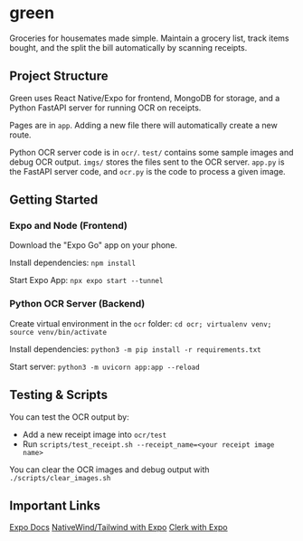 # green

Groceries for housemates made simple.
Maintain a grocery list, track items bought,
and the split the bill automatically by scanning receipts.

## Project Structure

Green uses React Native/Expo for frontend, MongoDB for storage,
and a Python FastAPI server for running OCR on receipts.

Pages are in `app`. Adding a new file there will automatically create a new route.

Python OCR server code is in `ocr/`. `test/` contains some sample images and debug OCR output.
`imgs/` stores the files sent to the OCR server.
`app.py` is the FastAPI server code, and `ocr.py` is the code to process a given image.

## Getting Started

### Expo and Node (Frontend)

Download the "Expo Go" app on your phone.

Install dependencies: `npm install`

Start Expo App: `npx expo start --tunnel`

### Python OCR Server (Backend)

Create virtual environment in the `ocr` folder: `cd ocr; virtualenv venv; source venv/bin/activate`

Install dependencies: `python3 -m pip install -r requirements.txt`

Start server: `python3 -m uvicorn app:app --reload`

## Testing & Scripts

You can test the OCR output by:

- Add a new receipt image into `ocr/test`
- Run `scripts/test_receipt.sh --receipt_name=<your receipt image name>`

You can clear the OCR images and debug output with `./scripts/clear_images.sh`

## Important Links

[Expo Docs](https://docs.expo.dev/tutorial/create-your-first-app/)
[NativeWind/Tailwind with Expo](https://www.nativewind.dev/quick-starts/expo)
[Clerk with Expo](https://clerk.com/docs/references/expo/overview)
